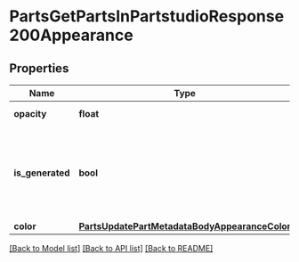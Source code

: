 # PartsGetPartsInPartstudioResponse200Appearance

## Properties
Name | Type | Description | Notes
------------ | ------------- | ------------- | -------------
**opacity** | **float** | Part opacity | [optional] 
**is_generated** | **bool** | Whether the appearance was set by the user or             generated by Onshape | [optional] 
**color** | [**PartsUpdatePartMetadataBodyAppearanceColor**](PartsUpdatePartMetadataBodyAppearanceColor.md) |  | [optional] 

[[Back to Model list]](../README.md#documentation-for-models) [[Back to API list]](../README.md#documentation-for-api-endpoints) [[Back to README]](../README.md)


